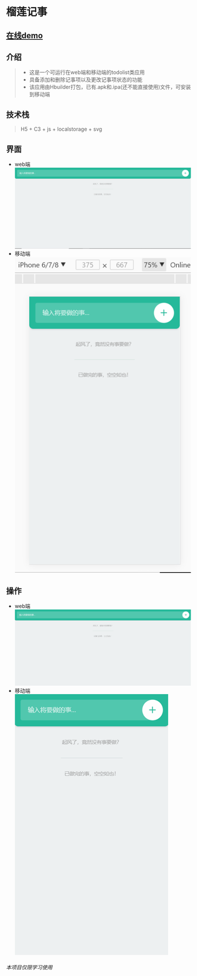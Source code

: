 # 榴莲记事

## [在线demo](http://www.minzer.top/durianote/index.html)

## 介绍

> * 这是一个可运行在web端和移动端的todolist类应用
> * 具备添加和删除记事项以及更改记事项状态的功能
> * 该应用由Hbuilder打包，已有.apk和.ipa(还不能直接使用)文件，可安装到移动端

## 技术栈

> H5 + C3 + js + localstorage + svg

## 界面

* web端<br>
![image](https://github.com/mingzhezc123/minch-durainote/blob/master/show/index-web.PNG)
* 移动端<br>
![image](https://github.com/mingzhezc123/minch-durainote/blob/master/show/index-iphone678.PNG)

## 操作

* web端<br>
![image](https://github.com/mingzhezc123/minch-durainote/blob/master/show/web-operation.gif)
* 移动端<br>
![image](https://github.com/mingzhezc123/minch-durainote/blob/master/show/phone-operation.gif)

###### 本项目仅限学习使用
